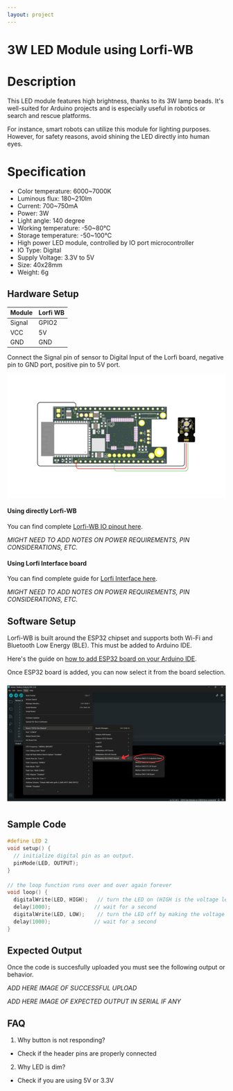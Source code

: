 ```yaml
---
layout: project
---
```


# 3W LED Module using Lorfi-WB

# Description
This LED module features high brightness, thanks to its 3W lamp beads. It's well-suited for Arduino projects and is especially useful in robotics or search and rescue platforms.

For instance, smart robots can utilize this module for lighting purposes. However, for safety reasons, avoid shining the LED directly into human eyes.

# Specification

- Color temperature: 6000~7000K
- Luminous flux: 180~210lm
- Current: 700~750mA
- Power: 3W
- Light angle: 140 degree
- Working temperature: -50~80℃
- Storage temperature: -50~100℃
- High power LED module, controlled by IO port microcontroller
- IO Type: Digital
- Supply Voltage: 3.3V to 5V
- Size: 40x28mm
- Weight: 6g


## Hardware Setup

|     Module    |   Lorfi WB  |
|---------------|-------------|
| Signal        | GPIO2       |
| VCC           | 5V          |
| GND           | GND         |

Connect the Signal pin of sensor to Digital Input of the Lorfi board, negative pin to GND port, positive pin to 5V port.

![3W LED Module](\assets\Images\LORFI_Components\Lorfi-WB_Modules\1.png)

#### Using directly Lorfi-WB

You can find complete <a href="/docs/Hardware_Guide.html">Lorfi-WB IO pinout here</a>.

*MIGHT NEED TO ADD NOTES ON POWER REQUIREMENTS, PIN CONSIDERATIONS, ETC.*

#### Using Lorfi Interface board

You can find complete guide for <a href="/docs/Hardware_Guide.html">Lorfi Interface here</a>.

*MIGHT NEED TO ADD NOTES ON POWER REQUIREMENTS, PIN CONSIDERATIONS, ETC.*

## Software Setup

Lorfi-WB is built around the ESP32 chipset and supports both Wi-Fi and Bluetooth Low Energy (BLE). This must be added to Arduino IDE.

Here's the guide on <a href="/docs/Software_Guide.html">how to add ESP32 board on your Arduino IDE</a>.

Once ESP32 board is added, you can now select it from the board selection.

![Software Guide 4](\assets\Images\LORFI_Components\Software-Guide_Images\Software_Guide4.png)

## **Sample Code**
```c
#define LED 2
void setup() {
  // initialize digital pin as an output.
  pinMode(LED, OUTPUT);
}

// the loop function runs over and over again forever
void loop() {
  digitalWrite(LED, HIGH);   // turn the LED on (HIGH is the voltage level)
  delay(1000);              // wait for a second
  digitalWrite(LED, LOW);    // turn the LED off by making the voltage LOW
  delay(1000);              // wait for a second
}
```

## Expected Output

Once the code is succesfully uploaded you must see the following output or behavior.

*ADD HERE IMAGE OF SUCCESSFUL UPLOAD*

*ADD HERE IMAGE OF EXPECTED OUTPUT IN SERIAL IF ANY*

## FAQ

1. Why button is not responding?
- Check if the header pins are properly connected

2. Why LED is dim?
- Check if you are using 5V or 3.3V